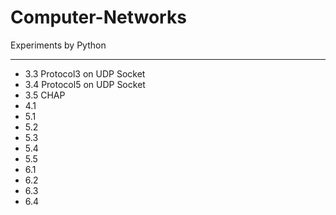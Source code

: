 # Computer-Networks
 Experiments by Python
***
- 3.3 Protocol3 on UDP Socket
- 3.4 Protocol5 on UDP Socket
- 3.5 CHAP
- 4.1
- 5.1
- 5.2
- 5.3
- 5.4
- 5.5
- 6.1
- 6.2
- 6.3
- 6.4
